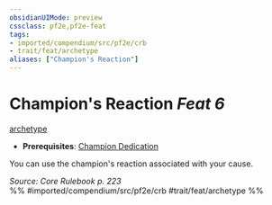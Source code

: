```yaml
---
obsidianUIMode: preview
cssclass: pf2e,pf2e-feat
tags:
- imported/compendium/src/pf2e/crb
- trait/feat/archetype
aliases: ["Champion's Reaction"]
---
```

# Champion's Reaction  *Feat 6*  
[archetype](archetype.md)  

- **Prerequisites**: [Champion Dedication](champion-dedication.md)

You can use the champion's reaction associated with your cause.

*Source: Core Rulebook p. 223*  
%% #imported/compendium/src/pf2e/crb #trait/feat/archetype %%